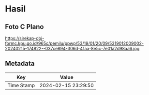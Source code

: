 # Hasil

## Foto C Plano

https://sirekap-obj-formc.kpu.go.id/965c/pemilu/ppwp/53/19/01/20/09/5319012009002-20240215-174822--037ce894-306d-41aa-8e5c-7e01a2d98aa6.jpg


## Metadata

| Key        | Value               |
| ---------- | ------------------- |
| Time Stamp | 2024-02-15 23:29:50 |



